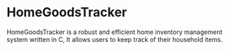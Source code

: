 # HomeGoodsTracker
HomeGoodsTracker is a robust and efficient home inventory management system written in C, It allows users to keep track of their household items.
